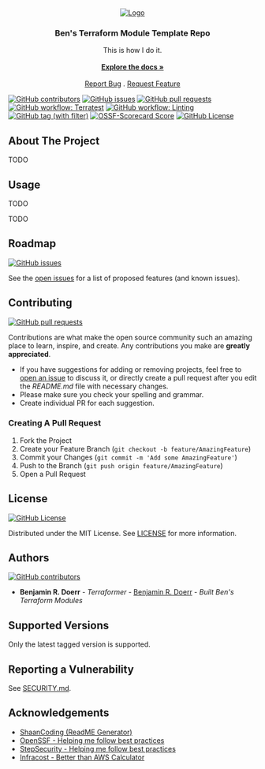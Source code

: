 <br/>
<p align="center">
  <a href="https://github.com/bendoerr-terraform-modules/terraform-aws-repo-template">
    <picture>
      <source media="(prefers-color-scheme: dark)" srcset="https://github.com/bendoerr-terraform-modules/terraform-aws-repo-template/raw/main/docs/logo-dark.png">
      <img src="https://github.com/bendoerr-terraform-modules/terraform-aws-repo-template/raw/main/docs/logo-light.png" alt="Logo">
    </picture>
  </a>

<h3 align="center">Ben's Terraform Module Template Repo</h3>

<p align="center">
    This is how I do it.
    <br/>
    <br/>
    <a href="https://github.com/bendoerr-terraform-modules/terraform-aws-repo-template"><strong>Explore the docs »</strong></a>
    <br/>
    <br/>
    <a href="https://github.com/bendoerr-terraform-modules/terraform-aws-repo-template/issues">Report Bug</a>
    .
    <a href="https://github.com/bendoerr-terraform-modules/terraform-aws-repo-template/issues">Request Feature</a>
  </p>
</p>

[<img alt="GitHub contributors" src="https://img.shields.io/github/contributors/bendoerr-terraform-modules/terraform-aws-repo-template?logo=github">](https://github.com/bendoerr-terraform-modules/terraform-aws-repo-template/graphs/contributors)
[<img alt="GitHub issues" src="https://img.shields.io/github/issues/bendoerr-terraform-modules/terraform-aws-repo-template?logo=github">](https://github.com/bendoerr-terraform-modules/terraform-aws-repo-template/issues)
[<img alt="GitHub pull requests" src="https://img.shields.io/github/issues-pr/bendoerr-terraform-modules/terraform-aws-repo-template?logo=github">](https://github.com/bendoerr-terraform-modules/terraform-aws-repo-template/pulls)
[<img alt="GitHub workflow: Terratest" src="https://img.shields.io/github/actions/workflow/status/bendoerr-terraform-modules/terraform-aws-repo-template/test.yml?logo=githubactions&label=terratest">](https://github.com/bendoerr-terraform-modules/terraform-aws-repo-template/actions/workflows/test.yml)
[<img alt="GitHub workflow: Linting" src="https://img.shields.io/github/actions/workflow/status/bendoerr-terraform-modules/terraform-aws-repo-template/lint.yml?logo=githubactions&label=linting">](https://github.com/bendoerr-terraform-modules/terraform-aws-repo-template/actions/workflows/lint.yml)
[<img alt="GitHub tag (with filter)" src="https://img.shields.io/github/v/tag/bendoerr-terraform-modules/terraform-aws-repo-template?filter=v*&label=latest%20tag&logo=terraform">](https://registry.terraform.io/modules/bendoerr-terraform-modules/cloudfront-with-s3-origin/aws/latest)
[<img alt="OSSF-Scorecard Score" src="https://img.shields.io/ossf-scorecard/github.com/bendoerr-terraform-modules/terraform-aws-repo-template?logo=securityscorecard&label=ossf%20scorecard&link=https%3A%2F%2Fsecurityscorecards.dev%2Fviewer%2F%3Furi%3Dgithub.com%2Fbendoerr-terraform-modules%2Fterraform-aws-repo-template">](https://securityscorecards.dev/viewer/?uri=github.com/bendoerr-terraform-modules/terraform-aws-repo-template)
[<img alt="GitHub License" src="https://img.shields.io/github/license/bendoerr-terraform-modules/terraform-aws-repo-template?logo=opensourceinitiative">](https://github.com/bendoerr-terraform-modules/terraform-aws-repo-template/blob/main/LICENSE.txt)

## About The Project

TODO

## Usage

TODO

<!-- BEGIN_TF_DOCS -->

TODO

<!-- END_TF_DOCS -->

## Roadmap

[<img alt="GitHub issues" src="https://img.shields.io/github/issues/bendoerr-terraform-modules/terraform-aws-repo-template?logo=github">](https://github.com/bendoerr-terraform-modules/terraform-aws-repo-template/issues)

See the [open issues](https://github.com/bendoerr-terraform-modules/terraform-aws-repo-template/issues) for a list of
proposed features (and known issues).

## Contributing

[<img alt="GitHub pull requests" src="https://img.shields.io/github/issues-pr/bendoerr-terraform-modules/terraform-aws-repo-template?logo=github">](https://github.com/bendoerr-terraform-modules/terraform-aws-repo-template/pulls)

Contributions are what make the open source community such an amazing place to learn, inspire, and create. Any
contributions you make are **greatly appreciated**.

- If you have suggestions for adding or removing projects, feel free to
  [open an issue](https://github.com/bendoerr-terraform-modules/terraform-aws-repo-template/issues/new) to discuss it,
  or directly create a pull request after you edit the _README.md_ file with necessary changes.
- Please make sure you check your spelling and grammar.
- Create individual PR for each suggestion.

### Creating A Pull Request

1. Fork the Project
1. Create your Feature Branch (`git checkout -b feature/AmazingFeature`)
1. Commit your Changes (`git commit -m 'Add some AmazingFeature'`)
1. Push to the Branch (`git push origin feature/AmazingFeature`)
1. Open a Pull Request

## License

[<img alt="GitHub License" src="https://img.shields.io/github/license/bendoerr-terraform-modules/terraform-aws-repo-template?logo=opensourceinitiative">](https://github.com/bendoerr-terraform-modules/terraform-aws-repo-template/blob/main/LICENSE.txt)

Distributed under the MIT License. See
[LICENSE](https://github.com/bendoerr-terraform-modules/terraform-aws-repo-template/blob/main/LICENSE.txt) for more
information.

## Authors

[<img alt="GitHub contributors" src="https://img.shields.io/github/contributors/bendoerr-terraform-modules/terraform-aws-repo-template?logo=github">](https://github.com/bendoerr-terraform-modules/terraform-aws-repo-template/graphs/contributors)

- **Benjamin R. Doerr** - _Terraformer_ - [Benjamin R. Doerr](https://github.com/bendoerr/) - _Built Ben's Terraform
  Modules_

## Supported Versions

Only the latest tagged version is supported.

## Reporting a Vulnerability

See [SECURITY.md](SECURITY.md).

## Acknowledgements

- [ShaanCoding (ReadME Generator)](https://github.com/ShaanCoding/ReadME-Generator)
- [OpenSSF - Helping me follow best practices](https://openssf.org/)
- [StepSecurity - Helping me follow best practices](https://app.stepsecurity.io/)
- [Infracost - Better than AWS Calculator](https://www.infracost.io/)
